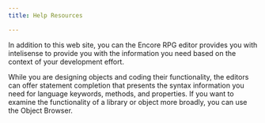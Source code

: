 ```yaml
---
title: Help Resources

---
```


In addition to this web site, you can the Encore RPG editor provides you with intelisense to provide you with the information you need based on the context of your development effort. 

While you are designing objects and coding their functionality, the editors can offer statement completion that presents the syntax information you need for language keywords, methods, and properties. If you want to examine the functionality of a library or object more broadly, you can use the Object Browser. 